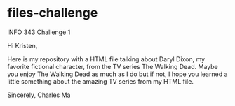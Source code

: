 # files-challenge
INFO 343 Challenge 1

Hi Kristen,

Here is my repository with a HTML file talking about Daryl Dixon, my favorite fictional character, from the TV series
The Walking Dead. Maybe you enjoy The Walking Dead as much as I do but if not, I hope you learned a little something about the 
amazing TV series from my HTML file.

Sincerely,
Charles Ma
